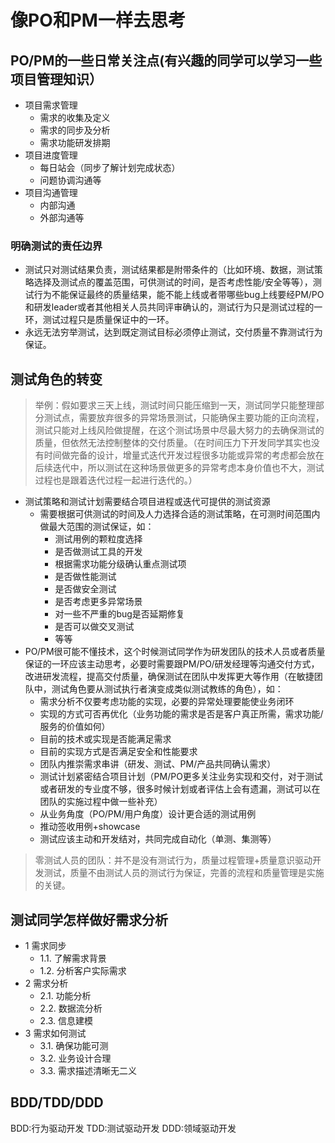 # 像PO和PM一样去思考

## PO/PM的一些日常关注点(有兴趣的同学可以学习一些项目管理知识）

* 项目需求管理
  - 需求的收集及定义
  - 需求的同步及分析
  - 需求功能研发排期
* 项目进度管理
  - 每日站会（同步了解计划完成状态）
  - 问题协调沟通等
* 项目沟通管理
  - 内部沟通
  - 外部沟通等

### 明确测试的责任边界
* 测试只对测试结果负责，测试结果都是附带条件的（比如环境、数据，测试策略选择及测试点的覆盖范围，可供测试的时间，是否考虑性能/安全等等），测试行为不能保证最终的质量结果，能不能上线或者带哪些bug上线要经PM/PO和研发leader或者其他相关人员共同评审确认的，测试行为只是测试过程的一环，测试过程只是质量保证中的一环。
* 永远无法穷举测试，达到既定测试目标必须停止测试，交付质量不靠测试行为保证。

## 测试角色的转变

> 举例：假如要求三天上线，测试时间只能压缩到一天，测试同学只能整理部分测试点，需要放弃很多的异常场景测试，只能确保主要功能的正向流程，测试只能对上线风险做提醒，在这个测试场景中尽最大努力的去确保测试的质量，但依然无法控制整体的交付质量。（在时间压力下开发同学其实也没有时间做完备的设计，增量式迭代开发过程很多功能或异常的考虑都会放在后续迭代中，所以测试在这种场景做更多的异常考虑本身价值也不大，测试过程也是跟着迭代过程一起进行迭代的。）  

* 测试策略和测试计划需要结合项目进程或迭代可提供的测试资源
  - 需要根据可供测试的时间及人力选择合适的测试策略，在可测时间范围内做最大范围的测试保证，如：
    - 测试用例的颗粒度选择
    - 是否做测试工具的开发
    - 根据需求功能分级确认重点测试项
    - 是否做性能测试
    - 是否做安全测试
    - 是否考虑更多异常场景
    - 对一些不严重的bug是否延期修复
    - 是否可以做交叉测试
    - 等等    
* PO/PM很可能不懂技术，这个时候测试同学作为研发团队的技术人员或者质量保证的一环应该主动思考，必要时需要跟PM/PO/研发经理等沟通交付方式，改进研发流程，提高交付质量，确保测试在团队中发挥更大等作用（在敏捷团队中，测试角色要从测试执行者演变成类似测试教练的角色），如：
  - 需求分析不仅要考虑功能的实现，必要的异常处理要能使业务闭环
  - 实现的方式可否再优化（业务功能的需求是否是客户真正所需，需求功能/服务的价值如何）
  - 目前的技术或实现是否能满足需求
  - 目前的实现方式是否满足安全和性能要求
  - 团队内推崇需求串讲（研发、测试、PM/产品共同确认需求）
  - 测试计划紧密结合项目计划（PM/PO更多关注业务实现和交付，对于测试或者研发的专业度不够，很多时候计划或者评估上会有遗漏，测试可以在团队的实施过程中做一些补充）
  - 从业务角度（PO/PM/用户角度）设计更合适的测试用例 
  - 推动签收用例+showcase
  - 测试应该主动和开发结对，共同完成自动化（单测、集测等） 
  
> 零测试人员的团队：并不是没有测试行为，质量过程管理+质量意识驱动开发测试，质量不由测试人员的测试行为保证，完善的流程和质量管理是实施的关键。

## 测试同学怎样做好需求分析
* 1 需求同步
    * 1.1. 了解需求背景
    * 1.2. 分析客户实际需求
* 2 需求分析
    * 2.1. 功能分析
    * 2.2. 数据流分析
    * 2.3. 信息建模
* 3 需求如何测试
    * 3.1. 确保功能可测
    * 3.2. 业务设计合理
    * 3.3. 需求描述清晰无二义
    
 ## BDD/TDD/DDD
 BDD:行为驱动开发
 TDD:测试驱动开发
 DDD:领域驱动开发

